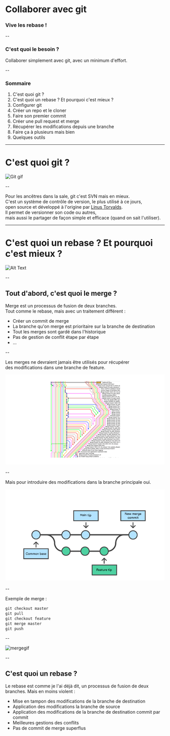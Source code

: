 # Collaborer avec git
### Vive les rebase !

--

### C'est quoi le besoin ?

Collaborer simplement avec git, avec un minimum d'effort.

--

### Sommaire

1. C'est quoi git ?
2. C'est quoi un rebase ? Et pourquoi c'est mieux ?
3. Configurer git
4. Créer un repo et le cloner
5. Faire son premier commit
6. Créer une pull request et merge
7. Récupérer les modifications depuis une branche
8. Faire ça à plusieurs mais bien
9. Quelques outils

---

# C'est quoi git ?

![Git gif](https://media.giphy.com/media/kH6CqYiquZawmU1HI6/giphy.gif)

--

Pour les ancêtres dans la sale, git c'est SVN mais en mieux.  
C'est un système de contrôle de version, le plus utilisé à ce jours,  
open source et développé à l'origine par [Linus Torvalds](https://fr.wikipedia.org/wiki/Linus_Torvalds).  
Il permet de versionner son code ou autres,  
mais aussi le partager de façon simple et efficace (quand on sait l'utiliser).

---

# C'est quoi un rebase ? Et pourquoi c'est mieux ?

![Alt Text](https://media.giphy.com/media/zQOmyYc8TXzSBfrTFb/giphy.gif)

--

## Tout d'abord, c'est quoi le merge ?

Merge est un processus de fusion de deux branches.  
Tout comme le rebase, mais avec un traitement différent :
- Créer un commit de merge
- La branche qu'on merge est prioritaire sur la branche de destination
- Tout les merges sont gardé dans l'historique
- Pas de gestion de conflit étape par étape
- ...

--

Les merges ne devraient jamais être utilisés pour récupérer  
des modifications dans une branche de feature.

![merge](img/merge-2.png)

--

Mais pour introduire des modifications dans la branche principale oui.

![merge](img/merge.png)

--

Exemple de merge :

```
git checkout master
git pull
git checkout feature
git merge master
git push
```

--

![mergegif](https://media.giphy.com/media/cFkiFMDg3iFoI/giphy.gif)

--

## C'est quoi un rebase ?

Le rebase est comme je l'ai déjà dit, un processus de fusion de deux branches.
Mais en moins violent :
- Mise en tampon des modifications de la branche de destination
- Application des modifications la branche de source
- Application des modifications de la branche de destination commit par commit
- Meilleures gestions des conflits
- Pas de commit de merge superflus
